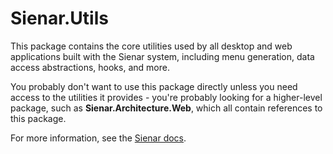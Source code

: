 ﻿# Sienar.Utils

This package contains the core utilities used by all desktop and web applications built with the Sienar system, including menu generation, data access abstractions, hooks, and more.

You probably don't want to use this package directly unless you need access to the utilities it provides - you're probably looking for a higher-level package, such as **Sienar.Architecture.Web**, which all contain references to this package. 

For more information, see the [Sienar docs](https://sienar.io).